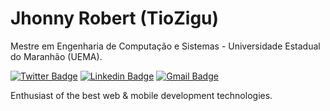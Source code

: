 # Jhonny Robert (TioZigu)

Mestre em Engenharia de Computação e Sistemas - Universidade Estadual do Maranhão (UEMA).

[![Twitter Badge](https://img.shields.io/badge/-@TioZigu-0000ff?style=flat-square&labelColor=0000ff&logo=twitter&logoColor=white&link=https://twitter.com/TioZigu)](https://twitter.com/dieegosf) 
[![Linkedin Badge](https://img.shields.io/badge/-Jhonny%20Robert-0000cc?style=flat-square&logo=Linkedin&logoColor=white&link=https://www.linkedin.com/in/jhonny-robert-si-slz-ma/)](https://www.linkedin.com/in/diego-schell-fernandes/) 
[![Gmail Badge](https://img.shields.io/badge/-jhonnyrobert.s@outlook.com-0000cc?style=flat-square&logo=Gmail&logoColor=white&link=mailto:jhonnyrobert.s@outlook.com)](mailto:diego.schell.f@gmail.com)

Enthusiast of the best web & mobile development technologies.




